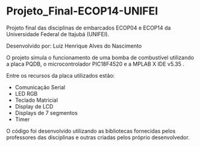 # Projeto_Final-ECOP14-UNIFEI

Projeto final das disciplinas de embarcados ECOP04 e ECOP14 da Universidade Federal de Itajubá (UNIFEI).

Desenvolvido por: Luiz Henrique Alves do Nascimento

O projeto simula o funcionamento de uma bomba de combustível utilizando a placa PQDB, o microcontrolador PIC18F4520 e a MPLAB X IDE v5.35 .

Entre os recursos da placa utilizados estão:
- Comunicação Serial
- LED RGB
- Teclado Matricial
- Display de LCD
- Displays de 7 segmentos
- Timer

O código foi desenvolvido utilizando as bibliotecas fornecidas pelos professores das disciplinas e outras criadas pelos próprio desenvolvedor.
